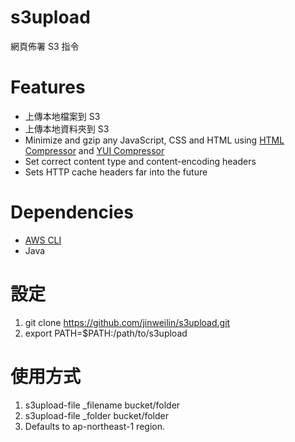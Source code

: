 s3upload
========

網頁佈署 S3 指令

# Features

* 上傳本地檔案到 S3
* 上傳本地資料夾到 S3
* Minimize and gzip any JavaScript, CSS and HTML using [HTML Compressor](http://code.google.com/p/htmlcompressor/) and [YUI Compressor](http://yui.github.io/yuicompressor/)
* Set correct content type and content-encoding headers
* Sets HTTP cache headers far into the future

# Dependencies

* [AWS CLI](http://docs.aws.amazon.com/cli/latest/index.html)
* Java

# 設定

1. git clone https://github.com/jinweilin/s3upload.git
2. export PATH=$PATH:/path/to/s3upload

# 使用方式

1. s3upload-file _filename bucket/folder
2. s3upload-file _folder bucket/folder
3. Defaults to ap-northeast-1 region.